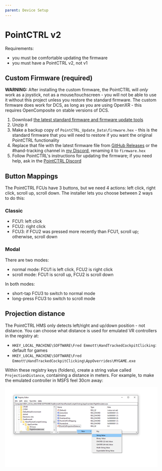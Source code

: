 ```yaml
---
parent: Device Setup
---
```


# PointCTRL v2

Requirements:
- you must be comfortable updating the firmware
- you must have a PointCTRL v2, not v1

## Custom Firmware (required)

**WARNING:** After installing the custom firmware, the PointCTRL will *only* work as a joystick, not as a mouse/touchscreen - you will not be able to use it without this project unless you restore the standard firmware. The custom firmware does work for DCS, as long as you are using OpenXR - this requires OpenComposite on stable versions of DCS.

1. Download [the latest standard firmware and firmware update tools](https://pointctrl.com/firmware/)
2. Unzip it
3. Make a backup copy of `PointCTRL_Update_Data\firmware.hex` - this is the standard firmware that you will need to restore if you want the original PointCTRL functionality
4. Replace that file with the latest firmware file from [GitHub Releases] or the #hand-tracking channel in [my Discord], renaming it to `firmware.hex`
5. Follow PointCTRL's instructions for updating the firmware; if you need help, ask in the [PointCTRL Discord]

[GitHub Releases]: https://github.com/fredemmott/hand-tracked-cockpit-clicking/releases/latest
[my Discord]: https://go.fredemmott.com/discord
[PointCTRL Discord]: https://discord.gg/JktNJ2ptKm

## Button Mappings

The PointCTRL FCUs have 3 buttons, but we need 4 actions: left click, right click, scroll up, scroll down. The installer lets you choose between 2 ways to do this:

### Classic

- FCU1: left click
- FCU2: right click
- FCU3: if FCU2 was pressed more recently than FCU1, scroll up; otherwise, scroll down

### Modal

There are two modes:
- normal mode: FCU1 is left click, FCU2 is right click
- scroll mode: FCU1 is scroll up, FCU2 is scroll down

In both modes:
- short-tap FCU3 to switch to normal mode
- long-press FCU3 to switch to scroll mode

## Projection distance

The PointCTRL HMS only detects left/right and up/down position - not distance. You can choose what distance is used for emulated VR controllers in the registry at:

- `HKEY_LOCAL_MACHINE\SOFTWARE\Fred Emmott\HandTrackedCockpitClicking`: default for games
- `HKEY_LOCAL_MACHINE\SOFTWARE\Fred Emmott\HandTrackedCockpitClicking\AppOverrides\MYGAME.exe`

Within these registry keys (folders), create a string value called `ProjectionDistance`, containing a distance in meters. For example, to make the emulated controller in MSFS feel 30cm away:

![set to "0.3"](projection-distance.png)

